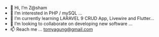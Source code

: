 - 👋 Hi, I’m Z@sham
- 👀 I’m interested in PHP / mySQL ...
- 🌱 I’m currently learning LARAVEL 9 CRUD App, Livewire and Flutter...
- 💞️ I’m looking to collaborate on developing new software ...
- 📫 Reach me ... tomyagung@gmail.com

<!---
zsham/zsham is a ✨ special ✨ repository because its `README.md` (this file) appears on your GitHub profile.
You can click the Preview link to take a look at your changes.
--->
